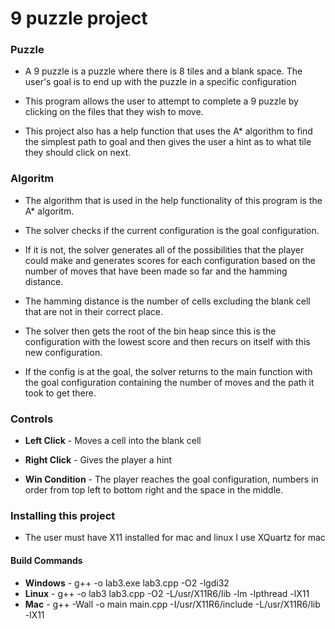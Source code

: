 9 puzzle project
====================

### Puzzle ###
* A 9 puzzle is a puzzle where there is 8 tiles and a blank space.
The user's goal is to end up with the puzzle in a specific configuration

* This program allows the user to attempt to complete a 9 puzzle by clicking on the files that they wish to move.

* This project also has a help function that uses the A* algorithm to find the simplest path to goal and then gives the user a hint as to what tile they should click on next.

### Algoritm ###
* The algorithm that is used in the help functionality of this program is the A* algoritm.

* The solver checks if the current configuration is the goal configuration.

* If it is not, the solver generates all of the possibilities that the player could make and generates scores for each configuration based on the number of moves that have been made so far and the hamming distance.

* The hamming distance is the number of cells excluding the blank cell that are not in their correct place.

* The solver then gets the root of the bin heap since this is the configuration with the lowest score and then recurs on itself with this new configuration.

* If the config is at the goal, the solver returns to the main function with the goal configuration containing the number of moves and the path it took to get there.

### Controls ###

* **Left Click** - Moves a cell into the blank cell
* **Right Click** - Gives the player a hint

* **Win Condition** - The player reaches the goal configuration, numbers in order from top left to bottom right and the space in the middle.

### Installing this project ###

* The user must have X11 installed for mac and linux I use XQuartz for mac

#### Build Commands ####
* **Windows** - g++ -o lab3.exe lab3.cpp -O2 -lgdi32
* **Linux** - g++ -o lab3 lab3.cpp -O2 -L/usr/X11R6/lib -lm -lpthread -lX11 
* **Mac** - g++ -Wall -o main main.cpp -I/usr/X11R6/include -L/usr/X11R6/lib -lX11